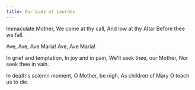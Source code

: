 ```yaml
---
title: Our Lady of Lourdes
---
```


Immaculate Mother, 
We come at thy call, 
And low at thy Altar 
Before thee we fall.

Ave, Ave, Ave Maria!
Ave, Ave Maria!

In grief and temptation,
In joy and in pain,
We'll seek thee, our Mother,
Nor seek thee in vain.

In death's solemn moment,
O Mother, be nigh,
As children of Mary
O teach us to die.
